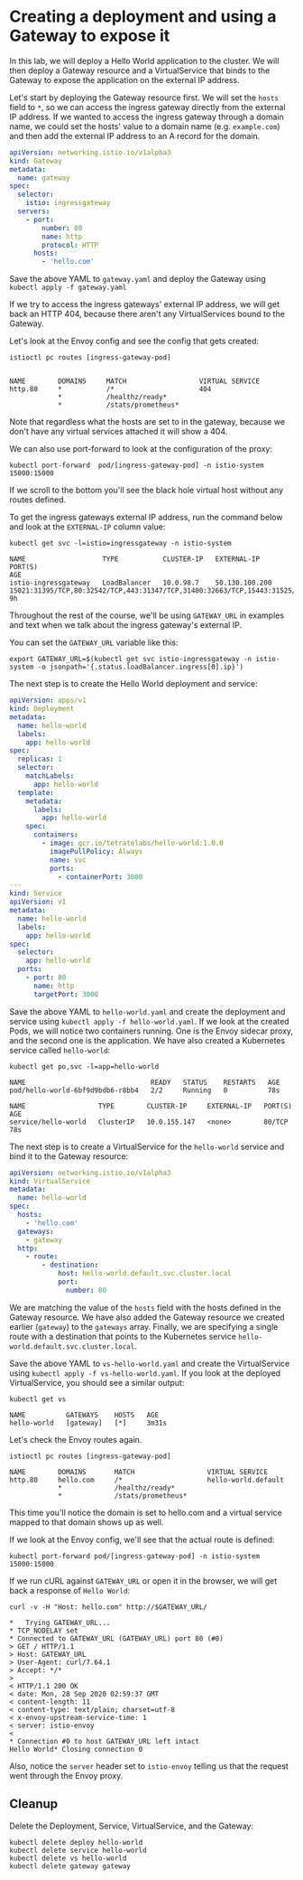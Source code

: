 # Creating a deployment and using a Gateway to expose it

In this lab, we will deploy a Hello World application to the cluster. We will then deploy a Gateway resource and a VirtualService that binds to the Gateway to expose the application on the external IP address.

Let's start by deploying the Gateway resource first. We will set the `hosts` field to `*`, so we can access the ingress gateway directly from the external IP address. If we wanted to access the ingress gateway through a domain name, we could set the hosts' value to a domain name (e.g. `example.com`) and then add the external IP address to an A record for the domain.

```yaml
apiVersion: networking.istio.io/v1alpha3
kind: Gateway
metadata:
  name: gateway
spec:
  selector:
    istio: ingressgateway
  servers:
    - port:
        number: 80
        name: http
        protocol: HTTP
      hosts:
        - 'hello.com'
```

Save the above YAML to `gateway.yaml` and deploy the Gateway using `kubectl apply -f gateway.yaml`

If we try to access the ingress gateways' external IP address, we will get back an HTTP 404, because there aren't any VirtualServices bound to the Gateway.

Let's look at the Envoy config and see the config that gets created:

```shell
istioctl pc routes [ingress-gateway-pod]
```

```console

NAME        DOMAINS     MATCH                  VIRTUAL SERVICE
http.80     *           /*                     404
            *           /healthz/ready*
            *           /stats/prometheus*
```

Note that regardless what the hosts are set to in the gateway, because we don't have any virtual services attached it will show a 404.

We can also use port-forward to look at the configuration of the proxy:

```shell
kubectl port-forward  pod/[ingress-gateway-pod] -n istio-system 15000:15000
```

If we scroll to the bottom you'll see the black hole virtual host without any routes defined.

To get the ingress gateways external IP address, run the command below and look at the `EXTERNAL-IP` column value:

```shell
kubectl get svc -l=istio=ingressgateway -n istio-system
```

```console
NAME                   TYPE           CLUSTER-IP   EXTERNAL-IP      PORT(S)                                                                      AGE
istio-ingressgateway   LoadBalancer   10.0.98.7    50.130.100.200   15021:31395/TCP,80:32542/TCP,443:31347/TCP,31400:32663/TCP,15443:31525/TCP   9h
```

Throughout the rest of the course, we'll be using `GATEWAY_URL` in examples and text when we talk about the ingress gateway's external IP.

You can set the `GATEWAY_URL` variable like this:

```shell
export GATEWAY_URL=$(kubectl get svc istio-ingressgateway -n istio-system -o jsonpath='{.status.loadBalancer.ingress[0].ip}')
```

The next step is to create the Hello World deployment and service:

```yaml
apiVersion: apps/v1
kind: Deployment
metadata:
  name: hello-world
  labels:
    app: hello-world
spec:
  replicas: 1
  selector:
    matchLabels:
      app: hello-world
  template:
    metadata:
      labels:
        app: hello-world
    spec:
      containers:
        - image: gcr.io/tetratelabs/hello-world:1.0.0
          imagePullPolicy: Always
          name: svc
          ports:
            - containerPort: 3000
---
kind: Service
apiVersion: v1
metadata:
  name: hello-world
  labels:
    app: hello-world
spec:
  selector:
    app: hello-world
  ports:
    - port: 80
      name: http
      targetPort: 3000
```

Save the above YAML to `hello-world.yaml` and create the deployment and service using `kubectl apply -f hello-world.yaml`. If we look at the created Pods, we will notice two containers running. One is the Envoy sidecar proxy, and the second one is the application. We have also created a Kubernetes service called `hello-world`:

```shell
kubectl get po,svc -l=app=hello-world
```

```console
NAME                               READY   STATUS    RESTARTS   AGE
pod/hello-world-6bf9d9bdb6-r8bb4   2/2     Running   0          78s

NAME                  TYPE        CLUSTER-IP     EXTERNAL-IP   PORT(S)   AGE
service/hello-world   ClusterIP   10.0.155.147   <none>        80/TCP    78s
```

The next step is to create a VirtualService for the `hello-world` service and bind it to the Gateway resource:

```yaml
apiVersion: networking.istio.io/v1alpha3
kind: VirtualService
metadata:
  name: hello-world
spec:
  hosts:
    - 'hello.com'
  gateways:
    - gateway
  http:
    - route:
        - destination:
            host: hello-world.default.svc.cluster.local
            port:
              number: 80
```

We are matching the value of the `hosts` field with the hosts defined in the Gateway resource. We have also added the Gateway resource we created earlier (`gateway`) to the `gateways` array. Finally, we are specifying a single route with a destination that points to the Kubernetes service `hello-world.default.svc.cluster.local`.

Save the above YAML to `vs-hello-world.yaml` and create the VirtualService using `kubectl apply -f vs-hello-world.yaml`. If you look at the deployed VirtualService, you should see a similar output:

```shell
kubectl get vs
```

```console
NAME          GATEWAYS    HOSTS   AGE
hello-world   [gateway]   [*]     3m31s
```

Let's check the Envoy routes again.

```shell
istioctl pc routes [ingress-gateway-pod]
```

```console
NAME        DOMAINS       MATCH                  VIRTUAL SERVICE
http.80     hello.com     /*                     hello-world.default
            *             /healthz/ready*
            *             /stats/prometheus*
```

This time you'll notice the domain is set to hello.com and a virtual service mapped to that domain shows up as well.

If we look at the Envoy config, we'll see that the actual route is defined:

```shell
kubectl port-forward pod/[ingress-gateway-pod] -n istio-system 15000:15000
```

If we run cURL against `GATEWAY_URL` or open it in the browser, we will get back a response of `Hello World`:

```shell
curl -v -H "Host: hello.com" http://$GATEWAY_URL/
```

```console
*   Trying GATEWAY_URL...
* TCP_NODELAY set
* Connected to GATEWAY_URL (GATEWAY_URL) port 80 (#0)
> GET / HTTP/1.1
> Host: GATEWAY_URL
> User-Agent: curl/7.64.1
> Accept: */*
>
< HTTP/1.1 200 OK
< date: Mon, 28 Sep 2020 02:59:37 GMT
< content-length: 11
< content-type: text/plain; charset=utf-8
< x-envoy-upstream-service-time: 1
< server: istio-envoy
<
* Connection #0 to host GATEWAY_URL left intact
Hello World* Closing connection 0
```

Also, notice the `server` header set to `istio-envoy` telling us that the request went through the Envoy proxy.

## Cleanup

Delete the Deployment, Service, VirtualService, and the Gateway:

```shell
kubectl delete deploy hello-world
kubectl delete service hello-world
kubectl delete vs hello-world
kubectl delete gateway gateway
```
